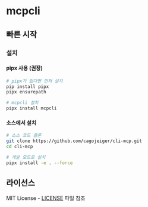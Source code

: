 # mcpcli

## 빠른 시작

### 설치

#### pipx 사용 (권장)

```bash
# pipx가 없다면 먼저 설치
pip install pipx
pipx ensurepath

# mcpcli 설치
pipx install mcpcli
```

#### 소스에서 설치

```bash
# 소스 코드 클론
git clone https://github.com/cagojeiger/cli-mcp.git
cd cli-mcp

# 개발 모드로 설치
pipx install -e . --force
```

## 라이선스

MIT License - [LICENSE](LICENSE) 파일 참조
